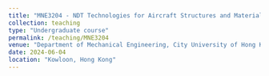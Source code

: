 ```yaml
---
title: "MNE3204 - NDT Technologies for Aircraft Structures and Materials"
collection: teaching
type: "Undergraduate course"
permalink: /teaching/MNE3204
venue: "Department of Mechanical Engineering, City University of Hong Kong"
date: 2024-06-04
location: "Kowloon, Hong Kong"
---
```

